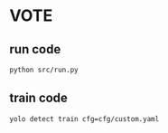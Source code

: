 # VOTE
## run code
```bash
python src/run.py
```
## train code
```bash
yolo detect train cfg=cfg/custom.yaml
```
